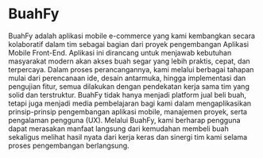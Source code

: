 # BuahFy
BuahFy adalah aplikasi mobile e-commerce yang kami kembangkan secara kolaboratif dalam tim sebagai bagian dari proyek pengembangan Aplikasi Mobile Front-End. Aplikasi ini dirancang untuk menjawab kebutuhan masyarakat modern akan akses buah segar yang lebih praktis, cepat, dan terpercaya. Dalam proses perancangannya, kami melalui berbagai tahapan mulai dari perencanaan ide, desain antarmuka, hingga implementasi dan pengujian fitur, semua dilakukan dengan pendekatan kerja sama tim yang solid dan terstruktur. BuahFy tidak hanya menjadi platform jual beli buah, tetapi juga menjadi media pembelajaran bagi kami dalam mengaplikasikan prinsip-prinsip pengembangan aplikasi mobile, manajemen proyek, serta pengalaman pengguna (UX). Melalui BuahFy, kami berharap pengguna dapat merasakan manfaat langsung dari kemudahan membeli buah sekaligus melihat hasil nyata dari kerja keras dan sinergi tim kami selama proses pengembangan berlangsung.
